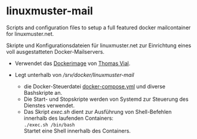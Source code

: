# linuxmuster-mail

Scripts and configuration files to setup a full featured docker mailcontainer for linuxmuster.net.

Skripte und Konfigurationsdateien für linuxmuster.net zur Einrichtung eines voll ausgestatteten Docker-Mailservers.

- Verwendet das [Dockerimage](https://hub.docker.com/r/tvial/docker-mailserver/) von [Thomas Vial](https://hub.docker.com/r/tvial).

- Legt unterhalb von _/srv/docker/linuxmuster-mail_
  - die Docker-Steuerdatei  [docker-compose.yml](https://github.com/linuxmuster/linuxmuster-mail/blob/master/share/templates/docker/docker-compose.yml) und diverse Bashskripte an.
  - Die Start- und Stopskripte werden von Systemd zur Steuerung des Dienstes verwendet.
  - Das Skript _exec.sh_ dient zur Ausführung von Shell-Befehlen innerhalb des laufenden Containers:  
    `./exec.sh /bin/bash`  
    Startet eine Shell innerhalb des Containers.
